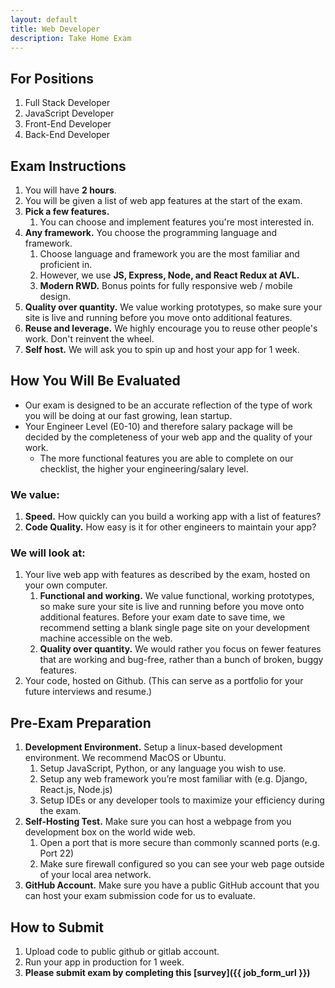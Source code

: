 ```yaml
---
layout: default
title: Web Developer
description: Take Home Exam
---
```


## For Positions
1. Full Stack Developer
1. JavaScript Developer
1. Front-End Developer
1. Back-End Developer

## Exam Instructions
1. You will have **2 hours**.
1. You will be given a list of web app features at the start of the exam. 
1. **Pick a few features.**
	1. You can choose and implement features you're most interested in.
1. **Any framework.** You choose the programming language and framework.
	1. Choose language and framework you are the most familiar and proficient in. 
	1. However, we use **JS, Express, Node, and React Redux at AVL.**
	1. **Modern RWD.** Bonus points for fully responsive web / mobile design.
1. **Quality over quantity.** We value working prototypes, so make sure your site is live and running before you move onto additional features.
1. **Reuse and leverage.** We highly encourage you to reuse other people's work. Don't reinvent the wheel.
1. **Self host.** We will ask you to spin up and host your app for 1 week.

## How You Will Be Evaluated
* Our exam is designed to be an accurate reflection of the type of work you will be doing at our fast growing, lean startup. 
* Your Engineer Level (E0-10) and therefore salary package will be decided by the completeness of your web app and the quality of your work. 
	* The more functional features you are able to complete on our checklist, the higher your engineering/salary level.

### We value:
1. **Speed.** How quickly can you build a working app with a list of features?
1. **Code Quality.** How easy is it for other engineers to maintain your app?

### We will look at:
1. Your live web app with features as described by the exam, hosted on your own computer.
	1. **Functional and working.** We value functional, working prototypes, so make sure your site is live and running before you move onto additional features. Before your exam date to save time, we recommend setting a blank single page site on your development machine accessible on the web.
	1. **Quality over quantity.** We would rather you focus on fewer features that are working and bug-free, rather than a bunch of broken, buggy features.
1. Your code, hosted on Github. (This can serve as a portfolio for your future interviews and resume.)

## Pre-Exam Preparation
1. **Development Environment.** Setup a linux-based development environment. We recommend MacOS or Ubuntu.
	1. Setup JavaScript, Python, or any language you wish to use.
	1. Setup any web framework you’re most familiar with (e.g. Django, React.js, Node.js)
	1. Setup IDEs or any developer tools to maximize your efficiency during the exam.
1. **Self-Hosting Test.** Make sure you can host a webpage from you development box on the world wide web.
	1. Open a port that is more secure than commonly scanned ports (e.g. Port 22)
	1. Make sure firewall configured so you can see your web page outside of your local area network.
1. **GitHub Account.** Make sure you have a public GitHub account that you can host your exam submission code for us to evaluate.

## How to Submit
1. Upload code to public github or gitlab account.
1. Run your app in production for 1 week.
1. **Please submit exam by completing this [survey]({{ job_form_url }})**